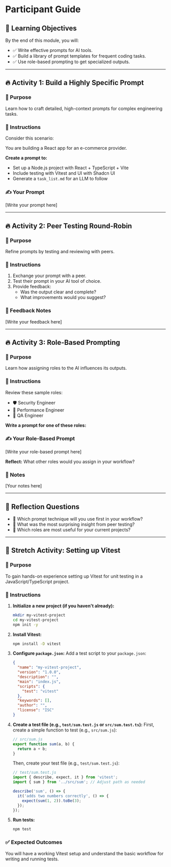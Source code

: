 # Participant Guide

## 🎯 Learning Objectives
By the end of this module, you will:  
- ✅ Write effective prompts for AI tools.  
- ✅ Build a library of prompt templates for frequent coding tasks.  
- ✅ Use role-based prompting to get specialized outputs.  

---

## 🔥 Activity 1: Build a Highly Specific Prompt

### 📌 Purpose
Learn how to craft detailed, high-context prompts for complex engineering tasks.

### 📝 Instructions
Consider this scenario:  

You are building a React app for an e-commerce provider.  

**Create a prompt to:**  
- Set up a Node.js project with React + TypeScript + Vite  
- Include testing with Vitest and UI with Shadcn UI  
- Generate a `task_list.md` for an LLM to follow  

### ✍️ Your Prompt
[Write your prompt here]


---

## 🔥 Activity 2: Peer Testing Round-Robin

### 📌 Purpose
Refine prompts by testing and reviewing with peers.

### 📝 Instructions
1. Exchange your prompt with a peer.  
2. Test their prompt in your AI tool of choice.  
3. Provide feedback:  
   - Was the output clear and complete?  
   - What improvements would you suggest?  

### 📝 Feedback Notes
[Write your feedback here]


---

## 🔥 Activity 3: Role-Based Prompting

### 📌 Purpose
Learn how assigning roles to the AI influences its outputs.

### 📝 Instructions
Review these sample roles:  
- 🛡️ Security Engineer  
- 🚀 Performance Engineer  
- 🧪 QA Engineer  

**Write a prompt for one of these roles:**  

### ✍️ Your Role-Based Prompt
[Write your role-based prompt here]


**Reflect:** What other roles would you assign in your workflow?  

### 📝 Notes
[Your notes here]


---

## 💬 Reflection Questions
- 📌 Which prompt technique will you use first in your workflow?  
- 📌 What was the most surprising insight from peer testing?  
- 📌 Which roles are most useful for your current projects?  

---

## 🚀 Stretch Activity: Setting up Vitest

### 📌 Purpose
To gain hands-on experience setting up Vitest for unit testing in a JavaScript/TypeScript project.

### 📝 Instructions
1.  **Initialize a new project (if you haven't already):**
    ```bash
    mkdir my-vitest-project
    cd my-vitest-project
    npm init -y
    ```
2.  **Install Vitest:**
    ```bash
    npm install -D vitest
    ```
3.  **Configure `package.json`:**
    Add a test script to your `package.json`:
    ```json
    {
      "name": "my-vitest-project",
      "version": "1.0.0",
      "description": "",
      "main": "index.js",
      "scripts": {
        "test": "vitest"
      },
      "keywords": [],
      "author": "",
      "license": "ISC"
    }
    ```
4.  **Create a test file (e.g., `test/sum.test.js` or `src/sum.test.ts`):**
    First, create a simple function to test (e.g., `src/sum.js`):
    ```javascript
    // src/sum.js
    export function sum(a, b) {
      return a + b;
    }
    ```
    Then, create your test file (e.g., `test/sum.test.js`):
    ```javascript
    // test/sum.test.js
    import { describe, expect, it } from 'vitest';
    import { sum } from '../src/sum'; // Adjust path as needed

    describe('sum', () => {
      it('adds two numbers correctly', () => {
        expect(sum(1, 2)).toBe(3);
      });
    });
    ```
5.  **Run tests:**
    ```bash
    npm test
    ```

### ✅ Expected Outcomes
You will have a working Vitest setup and understand the basic workflow for writing and running tests.
